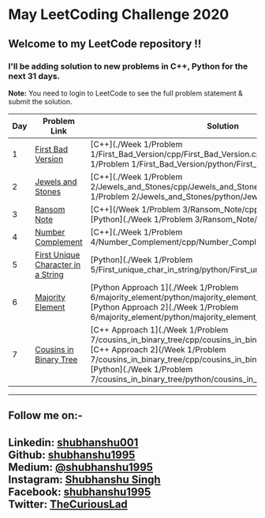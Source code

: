 May LeetCoding Challenge 2020
========
## Welcome to my LeetCode repository !!
### I'll be adding solution to new problems in C++, Python for the next 31 days.

**Note:** You need to login to LeetCode to see the full problem statement & submit the solution.

| Day | Problem Link | Solution | Difficulty |
|---| ----- | -------- | ---------- |
|1|[First Bad Version](https://leetcode.com/explore/challenge/card/may-leetcoding-challenge/534/week-1-may-1st-may-7th/3316/) | [C++](./Week 1/Problem 1/First_Bad_Version/cpp/First_Bad_Version.cpp), [Python](/Week 1/Problem 1/First_Bad_Version/python/First_Bad_Version.py) |Easy|
|2|[Jewels and Stones](https://leetcode.com/explore/challenge/card/may-leetcoding-challenge/534/week-1-may-1st-may-7th/3317/) | [C++](./Week 1/Problem 2/Jewels_and_Stones/cpp/Jewels_and_Stones.cpp), [Python](./Week 1/Problem 2/Jewels_and_Stones/python/Jewels_and_Stones.py ) |Easy|
|3|[Ransom Note](https://leetcode.com/explore/challenge/card/may-leetcoding-challenge/534/week-1-may-1st-may-7th/3318/) | [C++](/Week 1/Problem 3/Ransom_Note/cpp/Ransom_Note.cpp), [Python](./Week 1/Problem 3/Ransom_Note/python/Ransom_Note.py) |Easy|
|4|[Number Complement](https://leetcode.com/explore/challenge/card/may-leetcoding-challenge/534/week-1-may-1st-may-7th/3319/) | [C++](./Week 1/Problem 4/Number_Complement/cpp/Number_Complement.cpp) |Easy|
|5|[First Unique Character in a String](https://leetcode.com/explore/challenge/card/may-leetcoding-challenge/534/week-1-may-1st-may-7th/3320/) | [Python](./Week 1/Problem 5/First_unique_char_in_string/python/First_unique_char_in_string.py) |Easy|
|6|[Majority Element](https://leetcode.com/explore/challenge/card/may-leetcoding-challenge/534/week-1-may-1st-may-7th/3321/) | [Python Approach 1](./Week 1/Problem 6/majority_element/python/majority_element_approach_1.py /), [Python Approach 2](./Week 1/Problem 6/majority_element/python/majority_element_approach_2.py) |Easy|
|7|[Cousins in Binary Tree](https://leetcode.com/explore/challenge/card/may-leetcoding-challenge/534/week-1-may-1st-may-7th/3322/) | [C++ Approach 1](./Week 1/Problem 7/cousins_in_binary_tree/cpp/cousins_in_binary_tree_approach_1.cpp), [C++ Approach 2](/Week 1/Problem 7/cousins_in_binary_tree/cpp/cousins_in_binary_tree_approach_2.cpp), [Python](./Week 1/Problem 7/cousins_in_binary_tree/python/cousins_in_binary_tree_dfs.py) |Easy|





---
## Follow me on:-
**Linkedin:** [shubhanshu001](https://www.linkedin.com/in/shubhanshu001/) <br />
**Github:** [shubhanshu1995](https://github.com/shubhanshu1995) <br />
**Medium:** [@shubhanshu1995](https://medium.com/@shubhanshu1995) <br />
**Instagram:** [Shubhanshu Singh](https://www.instagram.com/shubhanshu._.singh/) <br />
**Facebook:** [shubhanshu1995](https://www.facebook.com/shubhanshu1995) <br />
**Twitter:** [TheCuriousLad](https://twitter.com/TheCuriousLad) <br />
---


